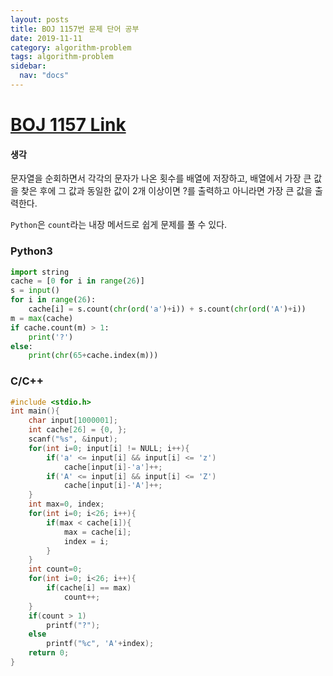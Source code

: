 ```yaml
---
layout: posts
title: BOJ 1157번 문제 단어 공부
date: 2019-11-11
category: algorithm-problem
tags: algorithm-problem
sidebar:
  nav: "docs"
---
```

# [BOJ 1157 Link](https://www.acmicpc.net/problem/1157)
#### 생각

문자열을 순회하면서 각각의 문자가 나온 횟수를 배열에 저장하고, 배열에서 가장 큰 값을 찾은 후에 그 값과 동일한 값이 2개 이상이면 ?를 출력하고 아니라면 가장 큰 값을 출력한다.

`Python`은  `count`라는 내장 메서드로 쉽게 문제를 풀 수 있다.

### Python3
```python
import string
cache = [0 for i in range(26)]
s = input()
for i in range(26):
    cache[i] = s.count(chr(ord('a')+i)) + s.count(chr(ord('A')+i))
m = max(cache)
if cache.count(m) > 1:
    print('?')
else:
    print(chr(65+cache.index(m)))
```
### C/C++
```c++
#include <stdio.h>
int main(){
    char input[1000001];
    int cache[26] = {0, };
    scanf("%s", &input);
    for(int i=0; input[i] != NULL; i++){
        if('a' <= input[i] && input[i] <= 'z')
            cache[input[i]-'a']++;
        if('A' <= input[i] && input[i] <= 'Z')
            cache[input[i]-'A']++;
    }
    int max=0, index;
    for(int i=0; i<26; i++){
        if(max < cache[i]){
            max = cache[i];
            index = i;
        }
    }
    int count=0;
    for(int i=0; i<26; i++){
        if(cache[i] == max)
            count++;
    }
    if(count > 1)
        printf("?");
    else
        printf("%c", 'A'+index);
    return 0;
}
```